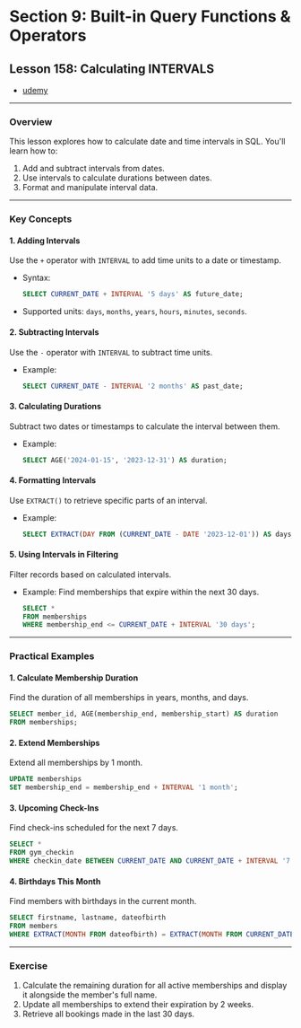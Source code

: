 # Section 9: Built-in Query Functions & Operators

## **Lesson 158: Calculating INTERVALS**

- [udemy](https://www.udemy.com/course/sql-the-complete-developers-guide-mysql-postgresql/learn/lecture/29327506#overview)

---

### **Overview**

This lesson explores how to calculate date and time intervals in SQL. You'll learn how to:

1. Add and subtract intervals from dates.
2. Use intervals to calculate durations between dates.
3. Format and manipulate interval data.

---

### **Key Concepts**

#### 1. **Adding Intervals**

Use the `+` operator with `INTERVAL` to add time units to a date or timestamp.

- Syntax:
  ```sql
  SELECT CURRENT_DATE + INTERVAL '5 days' AS future_date;
  ```
- Supported units: `days`, `months`, `years`, `hours`, `minutes`, `seconds`.

#### 2. **Subtracting Intervals**

Use the `-` operator with `INTERVAL` to subtract time units.

- Example:
  ```sql
  SELECT CURRENT_DATE - INTERVAL '2 months' AS past_date;
  ```

#### 3. **Calculating Durations**

Subtract two dates or timestamps to calculate the interval between them.

- Example:
  ```sql
  SELECT AGE('2024-01-15', '2023-12-31') AS duration;
  ```

#### 4. **Formatting Intervals**

Use `EXTRACT()` to retrieve specific parts of an interval.

- Example:
  ```sql
  SELECT EXTRACT(DAY FROM (CURRENT_DATE - DATE '2023-12-01')) AS days_difference;
  ```

#### 5. **Using Intervals in Filtering**

Filter records based on calculated intervals.

- Example: Find memberships that expire within the next 30 days.
  ```sql
  SELECT *
  FROM memberships
  WHERE membership_end <= CURRENT_DATE + INTERVAL '30 days';
  ```

---

### **Practical Examples**

#### **1. Calculate Membership Duration**

Find the duration of all memberships in years, months, and days.

```sql
SELECT member_id, AGE(membership_end, membership_start) AS duration
FROM memberships;
```

#### **2. Extend Memberships**

Extend all memberships by 1 month.

```sql
UPDATE memberships
SET membership_end = membership_end + INTERVAL '1 month';
```

#### **3. Upcoming Check-Ins**

Find check-ins scheduled for the next 7 days.

```sql
SELECT *
FROM gym_checkin
WHERE checkin_date BETWEEN CURRENT_DATE AND CURRENT_DATE + INTERVAL '7 days';
```

#### **4. Birthdays This Month**

Find members with birthdays in the current month.

```sql
SELECT firstname, lastname, dateofbirth
FROM members
WHERE EXTRACT(MONTH FROM dateofbirth) = EXTRACT(MONTH FROM CURRENT_DATE);
```

---

### **Exercise**

1. Calculate the remaining duration for all active memberships and display it alongside the member's full name.
2. Update all memberships to extend their expiration by 2 weeks.
3. Retrieve all bookings made in the last 30 days.
